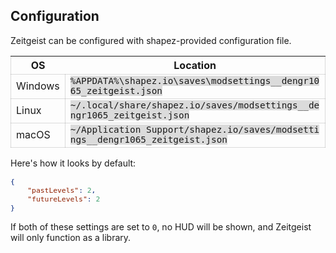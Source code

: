 ## Configuration

Zeitgeist can be configured with shapez-provided configuration file.

| OS      | Location                                                                      |
| ------- | ----------------------------------------------------------------------------- |
| Windows | `%APPDATA%\shapez.io\saves\modsettings__dengr1065_zeitgeist.json`             |
| Linux   | `~/.local/share/shapez.io/saves/modsettings__dengr1065_zeitgeist.json`        |
| macOS   | `~/Application Support/shapez.io/saves/modsettings__dengr1065_zeitgeist.json` |

Here's how it looks by default:

```json
{
    "pastLevels": 2,
    "futureLevels": 2
}
```

If both of these settings are set to `0`, no HUD will be shown, and Zeitgeist
will only function as a library.

<style>
pre, td code {
    background: #0002;
}

pre, code {
    font-size: 90%;
    word-break: break-all;
}

tr, td {
    border: 1px solid #0002;
    margin: 0.2em;
}
</style>

